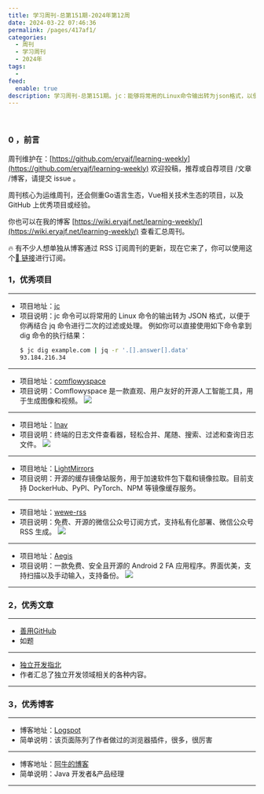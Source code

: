 ```yaml
---
title: 学习周刊-总第151期-2024年第12周
date: 2024-03-22 07:46:36
permalink: /pages/417af1/
categories:
  - 周刊
  - 学习周刊
  - 2024年
tags:
  -
feed:
  enable: true
description: 学习周刊-总第151期。jc：能够将常用的Linux命令输出转为json格式，以便于进行二次处理。Aegis：颜值很高很好用的安卓2 FA 软件。
---
```


<br><ArticleTopAd></ArticleTopAd>

### 0 ，前言

周刊维护在：[https://github.com/eryajf/learning-weekly](https://github.com/eryajf/learning-weekly)  欢迎投稿，推荐或自荐项目 /文章 /博客，请提交 issue 。

周刊核心为运维周刊，还会侧重Go语言生态，Vue相关技术生态的项目，以及 GitHub 上优秀项目或经验。

你也可以在我的博客 [https://wiki.eryajf.net/learning-weekly/](https://wiki.eryajf.net/learning-weekly/) 查看汇总周刊。

🔥 有不少人想单独从博客通过 RSS 订阅周刊的更新，现在它来了，你可以使用这个[🔗 链接](https://wiki.eryajf.net/learning-weekly.xml)进行订阅。

### 1，优秀项目

---

- 项目地址：[jc](https://github.com/kellyjonbrazil/jc)
- 项目说明：jc 命令可以将常用的 Linux 命令的输出转为 JSON 格式，以便于你再结合 jq 命令进行二次的过滤或处理。
  例如你可以直接使用如下命令拿到 dig 命令的执行结果：
  ```sh
  $ jc dig example.com | jq -r '.[].answer[].data'
  93.184.216.34
  ```

---
- 项目地址：[comflowyspace](https://github.com/6174/comflowyspace)
- 项目说明：Comflowyspace 是一款直观、用户友好的开源人工智能工具，用于生成图像和视频。
  ![](https://t.eryajf.net/imgs/2024/03/1709945869557.jpg)
---
- 项目地址：[lnav](https://github.com/tstack/lnav)
- 项目说明：终端的日志文件查看器，轻松合并、尾随、搜索、过滤和查询日志文件。
  ![](https://t.eryajf.net/imgs/2024/02/1708865096108.png)
---
- 项目地址：[LightMirrors](https://github.com/NoCLin/LightMirrors)
- 项目说明：开源的缓存镜像站服务，用于加速软件包下载和镜像拉取。目前支持 DockerHub、PyPI、PyTorch、NPM 等镜像缓存服务。
---
- 项目地址：[wewe-rss](https://github.com/cooderl/wewe-rss)
- 项目说明：免费、开源的微信公众号订阅方式，支持私有化部署、微信公众号 RSS 生成。
  ![](https://t.eryajf.net/imgs/2024/03/1709281478097.png)
---
- 项目地址：[Aegis](https://github.com/beemdevelopment/Aegis)
- 项目说明：一款免费、安全且开源的 Android 2 FA 应用程序。界面优美，支持扫描以及手动输入，支持备份。
  ![](https://t.eryajf.net/imgs/2024/03/1709913707064.png)
---

### 2，优秀文章

---
- [善用GitHub](https://www.bmpi.dev/self/use-github-better/)
- 如题
---
- [独立开发指北](https://blog.qizong007.top/indie-hacker-compass)
- 作者汇总了独立开发领域相关的各种内容。
---

### 3，优秀博客

---
- 博客地址：[Logspot](https://logspot.hocgin.top/)
- 简单说明：该页面陈列了作者做过的浏览器插件，很多，很厉害
---
- 博客地址：[阿牛的博客](https://iogogogo.github.io/)
- 简单说明：Java 开发者&产品经理
---


<br><ArticleTopAd></ArticleTopAd>
